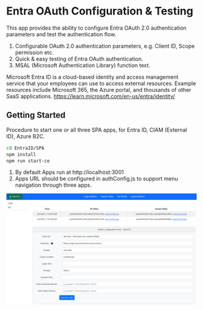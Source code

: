 # Entra OAuth Configuration & Testing

This app provides the ability to configure Entra OAuth 2.0 authentication parameters and test the authentication flow.

1. Configurable OAuth 2.0 authentication parameters, e.g. Client ID, Scope permission etc.
2. Quick & easy testing of Entra OAuth authentication.
3. MSAL (Microsoft Authentication Library) function text.

Microsoft Entra ID is a cloud-based identity and access management service that your employees can use to access external resources. Example resources include Microsoft 365, the Azure portal, and thousands of other SaaS applications.
https://learn.microsoft.com/en-us/entra/identity/

## Getting Started

Procedure to start one or all three SPA apps, for Entra ID, CIAM (External ID), Azure B2C.
   ```bash
   cd EntraID/SPA
   npm install
   npm run start-ce
   ```

1. By default Apps run at http://localhost:3001
2. Apps URL should be configured in authConfig.js to support menu navigation through three apps.

![Screenshot](../ReadmeFiles/EntraOauth.png)

